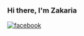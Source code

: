 ### Hi there, I'm Zakaria

[![facebook](https://img.shields.io/badge/Facebook-1877F2?style=for-the-badge&logo=facebook&logoColor=white)](https://www.facebook.com/zakaria.bn38/)
